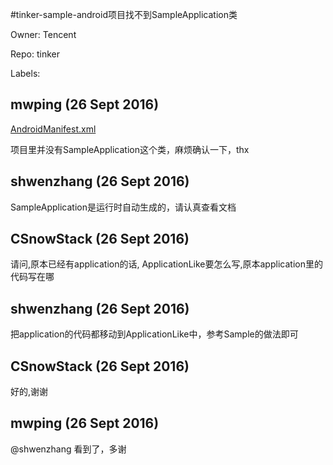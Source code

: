 #tinker-sample-android项目找不到SampleApplication类

Owner: Tencent

Repo: tinker

Labels: 

## mwping (26 Sept 2016)

[AndroidManifest.xml](https://github.com/Tencent/tinker/blob/dev/tinker-sample-android/app/src/main/AndroidManifest.xml)

项目里并没有SampleApplication这个类，麻烦确认一下，thx


## shwenzhang (26 Sept 2016)

SampleApplication是运行时自动生成的，请认真查看文档


## CSnowStack (26 Sept 2016)

请问,原本已经有application的话, ApplicationLike要怎么写,原本application里的代码写在哪


## shwenzhang (26 Sept 2016)

把application的代码都移动到ApplicationLike中，参考Sample的做法即可


## CSnowStack (26 Sept 2016)

好的,谢谢


## mwping (26 Sept 2016)

@shwenzhang 看到了，多谢


